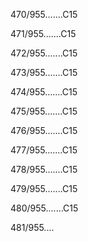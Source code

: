 470/955.......C15 


471/955.......C15 


472/955.......C15 


473/955.......C15 


474/955.......C15 


475/955.......C15 


476/955.......C15 


477/955.......C15 


478/955.......C15 


479/955.......C15 


480/955.......C15 


481/955.... 

